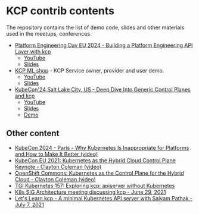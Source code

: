 # KCP contrib contents

The repository contains the list of demo code, slides and other materials used in the meetups, conferences.

- [Platform Engineering Day EU 2024 - Building a Platform Engineering API Layer with kcp](./20240319-platform-engineering-day-eu-paris/)
    - [YouTube](https://www.youtube.com/watch?v=az5Rm8Snms4)
    - [Slides](./20240319-platform-engineering-day-eu-paris/slides.pdf)
- [KCP ML shop](./20240321-kubecon-paris/) - KCP Service owner, provider and user
demo. 
    - [YouTube](https://www.youtube.com/watch?v=7op_r9R0fCo)
    - [Slides](./20240321-kubecon-paris/slides.pdf)
- [KubeCon'24 Salt Lake City, US -  Deep Dive Into Generic Control Planes and kcp](./20241013-kubecon-saltlakecity/slides.pdf)
    - [YouTube](https://www.youtube.com/watch?v=R9YUOo0MwqY)
    - [Slides](./20241013-kubecon-saltlakecity/slides.pdf)
    - [Demo](./20241013-kubecon-saltlakecity/)

## Other content

- [KubeCon 2024 - Paris - Why Kubernetes Is Inappropriate for Platforms and How to Make It Better (video)](https://www.youtube.com/watch?v=7op_r9R0fCo)
- [KubeCon EU 2021: Kubernetes as the Hybrid Cloud Control Plane Keynote - Clayton Coleman (video)](https://www.youtube.com/watch?v=oaPBYUfdFE8)
- [OpenShift Commons: Kubernetes as the Control Plane for the Hybrid Cloud - Clayton Coleman (video)](https://www.youtube.com/watch?v=Y3Y11Aj_01I)
- [TGI Kubernetes 157: Exploring kcp: apiserver without Kubernetes](https://youtu.be/FD_kY3Ey2pI)
- [K8s SIG Architecture meeting discussing kcp - June 29, 2021](https://www.youtube.com/watch?v=YrdAYoo-UQQ)
- [Let's Learn kcp - A minimal Kubernetes API server with Saiyam Pathak - July 7, 2021](https://www.youtube.com/watch?v=M4mn_LlCyzk)
